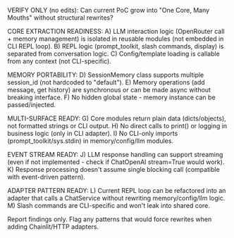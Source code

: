 VERIFY ONLY (no edits): Can current PoC grow into "One Core, Many Mouths" without structural rewrites?

CORE EXTRACTION READINESS: A) LLM interaction logic (OpenRouter call + memory management) is isolated in reusable modules (not embedded in CLI REPL loop). B) REPL logic (prompt_toolkit, slash commands, display) is separated from conversation logic. C) Config/template loading is callable from any context (not CLI-specific).

MEMORY PORTABILITY: D) SessionMemory class supports multiple session_id (not hardcoded to "default"). E) Memory operations (add message, get history) are synchronous or can be made async without breaking interface. F) No hidden global state - memory instance can be passed/injected.

MULTI-SURFACE READY: G) Core modules return plain data (dicts/objects), not formatted strings or CLI output. H) No direct calls to print() or logging in business logic (only in CLI adapter). I) No CLI-only imports (prompt_toolkit/sys.stdin) in memory/config/llm modules.

EVENT STREAM READY: J) LLM response handling can support streaming (even if not implemented - check if ChatOpenAI stream=True would work). K) Response processing doesn't assume single blocking call (compatible with event-driven pattern).

ADAPTER PATTERN READY: L) Current REPL loop can be refactored into an adapter that calls a ChatService without rewriting memory/config/llm logic. M) Slash commands are CLI-specific and won't leak into shared core.

Report findings only. Flag any patterns that would force rewrites when adding Chainlit/HTTP adapters.
